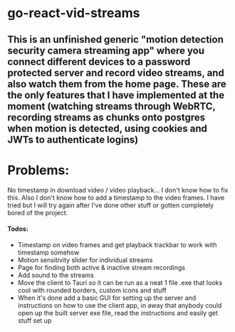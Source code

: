 # go-react-vid-streams

## This is an unfinished generic "motion detection security camera streaming app" where you connect different devices to a password protected server and record video streams, and also watch them from the home page. These are the only features that I have implemented at the moment (watching streams through WebRTC, recording streams as chunks onto postgres when motion is detected, using cookies and JWTs to authenticate logins)

# Problems:

No timestamp in download video / video playback... I don't know how to fix this. Also I don't know how to add a timestamp to the video frames. I have tried but I will try again after I've done other stuff or gotten completely bored of the project.

#### Todos:

- Timestamp on video frames and get playback trackbar to work with timestamp somehow
- Motion sensitivity slider for individual streams
- Page for finding both active & inactive stream recordings
- Add sound to the streams
- Move the client to Tauri so it can be run as a neat 1 file .exe that looks cool with rounded borders, custom icons and stuff
- When it's done add a basic GUI for setting up the server and instructions on how to use the client app, in away that anybody could open up the built server exe file, read the instructions and easily get stuff set up
